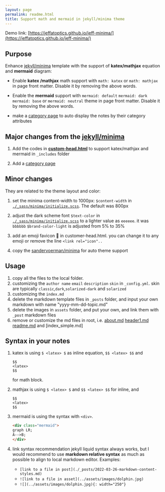 ```yaml
---
layout: page
permalink: readme.html
title: Support math and mermaid in jekyll/minima theme
---
```


Demo link: [https://jeffatoptics.github.io/jeff-minima/](https://jeffatoptics.github.io/jeff-minima/)

## Purpose

Enhance [jekyll/minima](https://github.com/jekyll/minima) template with the support of **katex/mathjax** equation and **mermaid** diagram:

- Enable **katex /mathjax** math support with `math: katex` or `math: mathjax` in page front matter. Disable it by removing the above words.

- Enable the **mermaid** support with `mermaid: default` `mermaid: dark` `mermaid: base` or `mermaid: neutral` theme in page front matter.  Disable it by removing the above words. 

- make a [category page](./category.md) to auto display the notes by their category attributes

## Major changes from the [jekyll/minima](https://github.com/jekyll/minima)


1. Add the codes in **[custom-head.html](_includes/custom-head.html)** to support katex/mathjax and mermaid in `_includes` folder

1. Add a [category page](./category.md)



## Minor changes

They are related to the theme layout and color:

1. set the minima content-width to 1000px: `$content-width` in [`./_sass/minima/initialize.scss`](./_sass/minima/initialize.scss). The default was 800px

1. adjust the dark scheme font `$text-color` in [`./_sass/minima/initialize.scss`](./_sass/minima/initialize.scss) to a lighter value as `eeeeee`. it was `bbbbbb` `$brand-color-light` is adjusted from 5% to 35%

1. add an emoji favicon 🐬 in customer-head.html. you can change it to any emoji or remove the line `<link rel="icon"..`

1. copy the [sandervoerman/minima](https://github.com/sandervoerman/minima/blob/prefers-color-scheme/_sass/minima/skins/auto.scss) for auto theme support

## Usage

1. copy all the files to the local folder.
1. customizing the `author name` `email` `description` `skin` in `_config.yml`. skin are typically `classic`,`dark`,`solarized-dark` and `solarized`
1. customizing the `index.md`
1. delete the markdown template files in `_posts` folder, and input your own markdown with name "yyyy-mm-dd-topic.md"
1. delete the images in `assets` folder, and put your own, and link them with `_post` markdown files
1. remove or customize the md files in root, i.e. [about.md](about.md) [header1.md](header1.md) [readme.md](readme.md) and [index_simple.md]

## Syntax in your notes

1. katex  is using `$ <latex> $` as inline equation, `$$ <latex> $$`  and 

    ```
    $$
    <latex>
    $$
    ``` 
    for math block. 

1. mathjax is using `$ <latex> $` and `$$ <latex> $$` for inline, and

    ```
    $$
    <latex>
    $$
    ``` 
1. mermaid is using the syntax with `<div>`.

    ```html
    <div class="mermaid">
    graph LR;
    A-->B;
    </div>
    ```
1. link syntax recommendation
    jekyll liquid syntax always works, but I would recommend to use **markdown relative syntax** as much as possible to align to local markdown editor. Examples:
    - `[link to a file in post](./_posts/2022-03-26-markdown-content-styles.md)`
    - `![link to a file in asset](../assets/images/dolphin.jpg)`
    - `![](../assets/images/dolphin.jpg){: width="250"}`  
